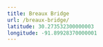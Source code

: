 ```yaml
---
title: Breaux Bridge
url: /breaux-bridge/
latitude: 30.273532300000003
longitude: -91.89928370000001
---
```

